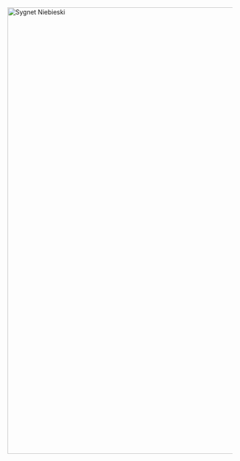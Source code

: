 <img width="1001" alt="Sygnet Niebieski" src="https://github.com/mscode-pl/.github/assets/41286754/51b97d7f-0fe9-4bca-be4c-5c83e99ddb4a">
